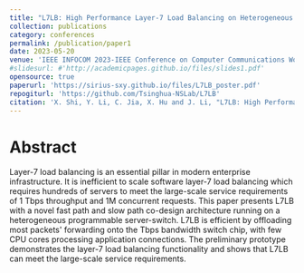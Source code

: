 ```yaml
---
title: "L7LB: High Performance Layer-7 Load Balancing on Heterogeneous Programmable Platforms"
collection: publications
category: conferences
permalink: /publication/paper1
date: 2023-05-20
venue: 'IEEE INFOCOM 2023-IEEE Conference on Computer Communications Workshops (INFOCOM WKSHPS)'
#slidesurl: #'http://academicpages.github.io/files/slides1.pdf'
opensource: true
paperurl: 'https://sirius-sxy.github.io/files/L7LB_poster.pdf'
repogiturl: 'https://github.com/Tsinghua-NSLab/L7LB'
citation: 'X. Shi, Y. Li, C. Jia, X. Hu and J. Li, "L7LB: High Performance Layer-7 Load Balancing on Heterogeneous Programmable Platforms," IEEE INFOCOM 2023 - IEEE Conference on Computer Communications Workshops (INFOCOM WKSHPS), Hoboken, NJ, USA, 2023, pp. 1-2, doi: 10.1109/INFOCOMWKSHPS57453.2023.10225882.'
---
```


# Abstract

Layer-7 load balancing is an essential pillar in modern enterprise infrastructure. It is inefficient to scale software layer-7 load balancing which requires hundreds of servers to meet the large-scale service requirements of 1 Tbps throughput and 1M concurrent requests. This paper presents L7LB with a novel fast path and slow path co-design architecture running on a heterogeneous programmable server-switch. L7LB is efficient by offloading most packets' forwarding onto the Tbps bandwidth switch chip, with few CPU cores processing application connections. The preliminary prototype demonstrates the layer-7 load balancing functionality and shows that L7LB can meet the large-scale service requirements.